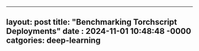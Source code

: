 ----------------------------------------------
layout: post
title: "Benchmarking Torchscript Deployments"
date : 2024-11-01 10:48:48 -0000
catgories: deep-learning
---------------------------------------------
